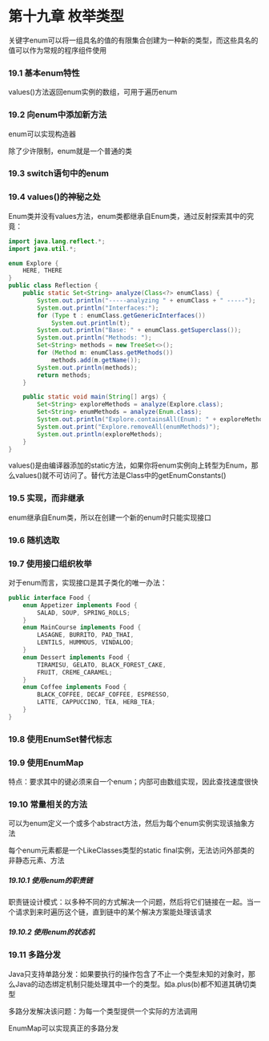 # 第十九章 枚举类型

关键字enum可以将一组具名的值的有限集合创建为一种新的类型，而这些具名的值可以作为常规的程序组件使用

### 19.1 基本enum特性

values()方法返回enum实例的数组，可用于遍历enum

### 19.2 向enum中添加新方法

enum可以实现构造器

除了少许限制，enum就是一个普通的类

### 19.3 switch语句中的enum

### 19.4 values()的神秘之处

Enum类并没有values方法，enum类都继承自Enum类，通过反射探索其中的究竟：

```java
import java.lang.reflect.*;
import java.util.*;

enum Explore {
    HERE, THERE
}
public class Reflection {
    public static Set<String> analyze(Class<?> enumClass) {
        System.out.println("-----analyzing " + enumClass + " -----");
        System.out.println("Interfaces:");
        for (Type t : enumClass.getGenericInterfaces())
            System.out.println(t);
        System.out.println("Base: " + enumClass.getSuperclass());
        System.out.println("Methods: ");
        Set<String> methods = new TreeSet<>();
        for (Method m: enumClass.getMethods())
            methods.add(m.getName());
        System.out.println(methods);
        return methods;
    }

    public static void main(String[] args) {
        Set<String> exploreMethods = analyze(Explore.class);
        Set<String> enumMethods = analyze(Enum.class);
        System.out.println("Explore.containsAll(Enum): " + exploreMethods.containsAll(enumMethods));
        System.out.print("Explore.removeAll(enumMethods)");
        System.out.println(exploreMethods);
    }
}
```

values()是由编译器添加的static方法，如果你将enum实例向上转型为Enum，那么values()就不可访问了。替代方法是Class中的getEnumConstants()

### 19.5 实现，而非继承

enum继承自Enum类，所以在创建一个新的enum时只能实现接口

### 19.6 随机选取

### 19.7 使用接口组织枚举

对于enum而言，实现接口是其子类化的唯一办法：

```java
public interface Food {
    enum Appetizer implements Food {
        SALAD, SOUP, SPRING_ROLLS;
    }
    enum MainCourse implements Food {
        LASAGNE, BURRITO, PAD_THAI,
        LENTILS, HUMMOUS, VINDALOO;
    }
    enum Dessert implements Food {
        TIRAMISU, GELATO, BLACK_FOREST_CAKE,
        FRUIT, CREME_CARAMEL;
    }
    enum Coffee implements Food {
        BLACK_COFFEE, DECAF_COFFEE, ESPRESSO,
        LATTE, CAPPUCCINO, TEA, HERB_TEA;
    }
}
```

### 19.8 使用EnumSet替代标志

### 19.9 使用EnumMap

特点：要求其中的键必须来自一个enum；内部可由数组实现，因此查找速度很快

### 19.10 常量相关的方法

可以为enum定义一个或多个abstract方法，然后为每个enum实例实现该抽象方法

每个enum元素都是一个LikeClasses类型的static final实例，无法访问外部类的非静态元素、方法

##### 19.10.1 使用enum的职责链

职责链设计模式：以多种不同的方式解决一个问题，然后将它们链接在一起。当一个请求到来时遍历这个链，直到链中的某个解决方案能处理该请求

##### 19.10.2 使用enum的状态机

### 19.11 多路分发

Java只支持单路分发：如果要执行的操作包含了不止一个类型未知的对象时，那么Java的动态绑定机制只能处理其中一个的类型。如a.plus(b)都不知道其确切类型

多路分发解决该问题：为每一个类型提供一个实际的方法调用

EnumMap可以实现真正的多路分发